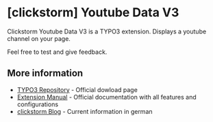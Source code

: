 # [clickstorm] Youtube Data V3

Clickstorm Youtube Data V3 is a TYPO3 extension. Displays a youtube channel on your page.

Feel free to test and give feedback.

## More information

  * [TYPO3 Repository] - Official dowload page
  * [Extension Manual] - Official documentation with all features and configurations
  * [clickstorm Blog] - Current information in german



[TYPO3 Repository]: <https://typo3.org/extensions/repository/view/cs_youtube_data>
[Extension Manual]: <https://docs.typo3.org/typo3cms/extensions/cs_youtube_data/>
[clickstorm Blog]: <https://www.clickstorm.de/blog/>
